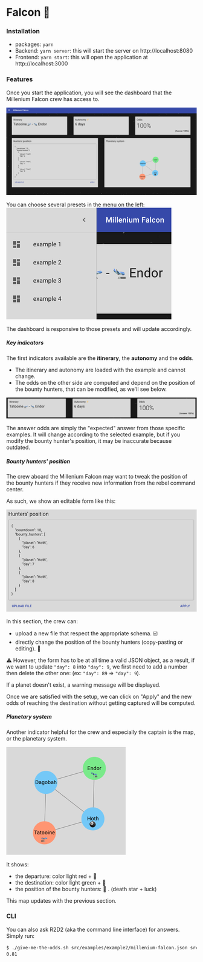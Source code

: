 # Falcon 🦅

### Installation

- packages: `yarn`
- Backend: `yarn server`: this will start the server on http://localhost:8080
- Frontend: `yarn start`: this will open the application at http://localhost:3000

### Features

Once you start the application, you will see the dashboard that the Millenium Falcon crew has access to.

![dashboard](./images/dashboard.png)

You can choose several presets in the menu on the left:
![presets](./images/presets.png)

The dashboard is responsive to those presets and will update accordingly.

##### Key indicators

The first indicators available are the **itinerary**, the **autonomy** and the **odds**.

- The itinerary and autonomy are loaded with the example and cannot change.
- The odds on the other side are computed and depend on the position of the bounty hunters, that can be modified, as we'll see below.

![key_indicators](./images/key_indicators.png)

The answer odds are simply the "expected" answer from those specific examples. It will change according to the selected example, but if you modify the bounty hunter's position, it may be inaccurate because outdated.

##### Bounty hunters' position

The crew aboard the Millenium Falcon may want to tweak the position of the bounty hunters if they receive new information from the rebel command center.

As such, we show an editable form like this:

![edition](./images/edition.png)

In this section, the crew can:

- upload a new file that respect the appropriate schema. ☑️
- directly change the position of the bounty hunters (copy-pasting or editing). 📝

⚠️ However, the form has to be at all time a valid JSON object, as a result, if we want to update `"day": 8` into `"day": 9`, we first need to add a number then delete the other one: (ex: `"day": 89` => `"day": 9`).

If a planet doesn't exist, a warning message will be displayed.

Once we are satisfied with the setup, we can click on "Apply" and the new odds of reaching the destination without getting captured will be computed.

##### Planetary system

Another indicator helpful for the crew and especially the captain is the map, or the planetary system.

![system](./images/system.png)

It shows:

- the departure: color light red + 🛫
- the destination: color light green + 🛬
- the position of the bounty hunters: 🎱 . (death star + luck)

This map updates with the previous section.

### CLI

You can also ask R2D2 (aka the command line interface) for answers.
Simply run:

```bash
$ ./give-me-the-odds.sh src/examples/example2/millenium-falcon.json src/examples/example2/empire.json
0.81
```
